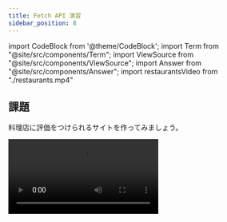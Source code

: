 ```yaml
---
title: Fetch API 演習
sidebar_position: 8
---
```


import CodeBlock from '@theme/CodeBlock';
import Term from "@site/src/components/Term";
import ViewSource from "@site/src/components/ViewSource";
import Answer from "@site/src/components/Answer";
import restaurantsVideo from "./restaurants.mp4"

## 課題

料理店に評価をつけられるサイトを作ってみましょう。

<video src={restaurantsVideo} controls />

### ヒント

- 選択式のメニューを作るには `select` タグを用いましょう。

  ```html title="index.html"
  <select id="points-select">
    <option value="5">☆5</option>
    <option value="4">☆4</option>
    <option value="3">☆3</option>
    <option value="2">☆2</option>
    <option value="1">☆1</option>
  </select>
  ```

- `option` の `value` に入れられている数字は文字列のため、平均評価の算出をする前に数値に変換しておくと良いでしょう。以下では `Number` オブジェクトを用いる例を示します。

  ```javascript title="sample.js"
  const one = "1";
  const two = "2";

  console.log(one + two); // 12
  console.log(Number(one) + Number(two)); // 3
  ```

- 今回は、登録されているレストランの最新の情報を取得するため一定時間ごとに画面を描画し直すことが必要ですが、そのようにすると店名を選択する`select` 要素が操作できなくなってしまうことに注意が必要です。以下では、現在操作されている（フォーカスが当たっている）要素を取得する `document.activeElement` を用いて、料理店の評価の送信に必要な `select` 要素が操作されている際には再描画を行わないようにしています。

  ```javascript title="script.js"
  if (
    document.activeElement !== nameSelect &&
    document.activeElement !== pointsSelect
  ) {
    // 再描画
  }
  ```

### 解答例

<Answer>

```javascript title="server.js"
app.get("/restaurants", (request, response) => {
  response.json(restaurants);
});

app.post("/register", (request, response) => {
  restaurants.push({
    name: request.body.name,
    totalRating: 0,
    numRatings: 0,
    averageRating: 0,
  });
  response.end();
});

app.post("/rate", (request, response) => {
  const index = request.body.index;
  restaurants[index].totalRating += Number(request.body.points); // 文字列を数値に変換
  restaurants[index].numRatings += 1;

  if (restaurants[index].numRatings !== 0) {
    // 評価者が0人でないときは、平均点を計算
    restaurants[index].averageRating =
      restaurants[index].totalRating / restaurants[index].numRatings;
  } else {
    // 評価者が0人のときは、平均点は0（ゼロ除算を防ぐため）
    restaurants[index].averageRating = 0;
  }
  response.end();
});
```

```javascript title="static/script.js"
setInterval(async () => {
  // nameSelect にも pointsSelect にもフォーカスが当たっていない際にのみ、要素を再生成する
  if (
    document.activeElement !== nameSelect &&
    document.activeElement !== pointsSelect
  ) {
    const response = await fetch("/restaurants");
    const restaurants = await response.json();
    restaurantList.innerHTML = "";
    nameSelect.innerHTML = "";

    for (let i = 0; i < restaurants.length; i += 1) {
      // 料理店の一覧を生成する部分
      const li = document.createElement("li");
      const name = document.createElement("h3");
      const averageRating = document.createElement("p");
      name.textContent = restaurants[i].name;
      averageRating.textContent = `平均評価: ${restaurants[i].averageRating}`;
      li.appendChild(name);
      li.appendChild(averageRating);
      restaurantList.appendChild(li);

      // 評価する料理店の選択肢を生成する部分
      const option = document.createElement("option");
      option.value = i;
      option.textContent = restaurants[i].name;
      nameSelect.appendChild(option);
    }
  }
}, 1000);
```

コードの全体は以下を参照してください。
<ViewSource url={import.meta.url} path="_samples/restaurants" />

</Answer>
